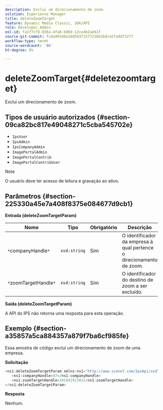 ```yaml
---
description: Exclui um direcionamento de zoom.
solution: Experience Manager
title: deleteZoomTarget
feature: Dynamic Media Classic, SDK/API
role: Developer,Admin
exl-id: fa1f7cf8-038a-4fa8-b869-12ce4b2ad41f
source-git-commit: fcda99340a18d5037157723bb3bdca5fa9df3277
workflow-type: tm+mt
source-wordcount: '86'
ht-degree: 0%

---
```


# deleteZoomTarget{#deletezoomtarget}

Exclui um direcionamento de zoom.

## Tipos de usuário autorizados {#section-09ca82bc817e49048271c5cba545702e}

* `IpsUser`
* `IpsAdmin`
* `IpsCompanyAdmin`
* `ImagePortalAdmin`
* `ImagePortalContrib`
* `ImagePortalContribUser`

>[!NOTE]
>
>O usuário deve ter acesso de leitura e gravação ao ativo.

## Parâmetros {#section-225330a45e7a408f8375e084677d9cb1}

**Entrada (deleteZoomTargetParam)**

| Nome | Tipo | Obrigatório | Descrição |
|---|---|---|---|
| `*`companyHandle`*` | `xsd:string` | Sim | O identificador da empresa à qual pertence o direcionamento de zoom. |
| `*`zoomTargetHandle`*` | `xsd:string` | Sim | O identificador do destino de zoom a ser excluído. |

**Saída (deleteZoomTargetParam)**

A API do IPS não retorna uma resposta para esta operação.

## Exemplo {#section-a35857a5ca884357a879f7ba6cf985fe}

Essa amostra de código exclui um direcionamento de zoom de uma empresa.

**Solicitação**

```java
<ns1:deleteZoomTargetParam xmlns:ns1="http://www.scene7.com/IpsApi/xsd">
   <ns1:companyHandle>47</ns1:companyHandle>
   <ns1:zoomTargetHandle>34194|9|301</ns1:zoomTargetHandle>
</ns1:deleteZoomTargetParam>
```

**Resposta**

Nenhum.
